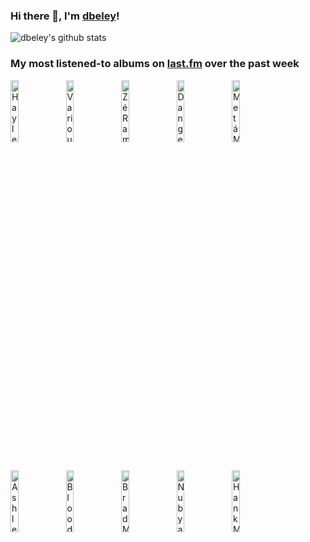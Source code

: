 ### Hi there 👋, I'm [dbeley](https://dbeley.ovh/en)!

![dbeley's github stats](https://github-readme-stats.vercel.app/api?username=dbeley)

### My most listened-to albums on [last.fm](https://www.last.fm/user/d_beley) over the past week

[<img src='https://lastfm.freetls.fastly.net/i/u/300x300/5069488bed47c7877f3c594020870dbd.jpg' width='16%' alt='Hayley Williams - Ego Death At A Bachelorette Party'>](https://www.last.fm/music/hayley%2bwilliams/ego%2bdeath%2bat%2ba%2bbachelorette%2bparty)&nbsp;
[<img src='https://lastfm.freetls.fastly.net/i/u/300x300/97d196d819a44e7b335a2f40e19ea420.jpg' width='16%' alt='Various Artists - Paul McCartney in Jazz : A Jazz Tribute to Paul McCartney'>](https://www.last.fm/music/various%2bartists/paul%2bmccartney%2bin%2bjazz%2b%253a%2ba%2bjazz%2btribute%2bto%2bpaul%2bmccartney)&nbsp;
[<img src='https://lastfm.freetls.fastly.net/i/u/300x300/6f3ac9182fac0117d026a90785d57901.png' width='16%' alt='Zé Ramalho - Zé Ramalho'>](https://www.last.fm/music/z%25c3%25a9%2bramalho/z%25c3%25a9%2bramalho)&nbsp;
[<img src='https://lastfm.freetls.fastly.net/i/u/300x300/eaf97740666856d7c071e2b311255a9a.jpg' width='16%' alt='Danger Mouse & Black Thought - Cheat Codes'>](https://www.last.fm/music/danger%2bmouse%2b%2526%2bblack%2bthought/cheat%2bcodes)&nbsp;
[<img src='https://lastfm.freetls.fastly.net/i/u/300x300/5c135558ea6b4fabcf0930cc89e5f489.png' width='16%' alt='Metá Metá - Metá Metá'>](https://www.last.fm/music/met%25c3%25a1%2bmet%25c3%25a1/met%25c3%25a1%2bmet%25c3%25a1)&nbsp;
<br>
[<img src='https://lastfm.freetls.fastly.net/i/u/300x300/cf1924769cb493e30af0dde9b6ce061a.jpg' width='16%' alt='Ashley Henry - My Voice'>](https://www.last.fm/music/ashley%2bhenry/my%2bvoice)&nbsp;
[<img src='https://lastfm.freetls.fastly.net/i/u/300x300/5bb90bb6c12dbb45b7217a4c59f4b385.png' width='16%' alt='Blood Orange - Essex Honey'>](https://www.last.fm/music/blood%2borange/essex%2bhoney)&nbsp;
[<img src='https://lastfm.freetls.fastly.net/i/u/300x300/a5488c6372f104314f38fa1e8b558fe6.jpg' width='16%' alt='Brad Mehldau - Ride into the Sun'>](https://www.last.fm/music/brad%2bmehldau/ride%2binto%2bthe%2bsun)&nbsp;
[<img src='https://lastfm.freetls.fastly.net/i/u/300x300/89701aeecb37def48d933184c590d457.jpg' width='16%' alt='Nubya Garcia - Source'>](https://www.last.fm/music/nubya%2bgarcia/source)&nbsp;
[<img src='https://lastfm.freetls.fastly.net/i/u/300x300/b5fb754c9b99a45af93a05a34db79b8f.jpg' width='16%' alt='Hank Mobley - Roll Call'>](https://www.last.fm/music/hank%2bmobley/roll%2bcall)&nbsp;
<br>
